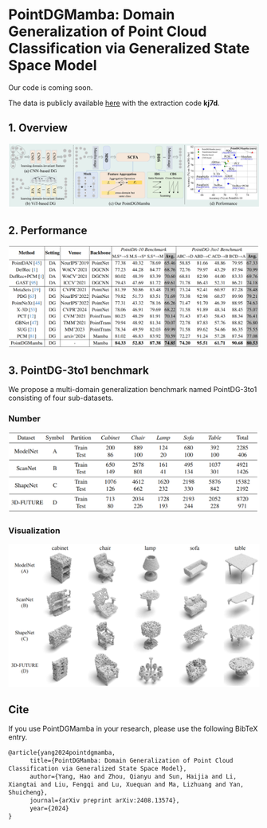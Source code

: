 # PointDGMamba: Domain Generalization of Point Cloud Classification via Generalized State Space Model

Our code is coming soon.

The data is publicly available [here](https://pan.baidu.com/s/1nHDMYob9X87CMhR5cyVbTw?pwd=kj7d) with the extraction code **kj7d**.


## 1. Overview

![overview](fig/overview.png)

## 2. Performance

![performance](fig/performance.png)

## 3. PointDG-3to1 benchmark

We propose a multi-domain generalization benchmark named PointDG-3to1 consisting of four sub-datasets. 

### Number

![class-number](fig/class-number.png)

### Visualization

![Visualization](fig/Visualization.png)

## Cite

If you use PointDGMamba in your research, please use the following BibTeX entry.

```
@article{yang2024pointdgmamba,
      title={PointDGMamba: Domain Generalization of Point Cloud Classification via Generalized State Space Model}, 
      author={Yang, Hao and Zhou, Qianyu and Sun, Haijia and Li, Xiangtai and Liu, Fengqi and Lu, Xuequan and Ma, Lizhuang and Yan, Shuicheng},
      journal={arXiv preprint arXiv:2408.13574},
      year={2024}
}
```

